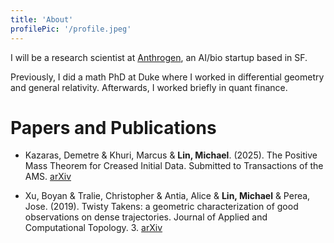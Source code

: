 ```yaml
---
title: 'About'
profilePic: '/profile.jpeg'
---
```


<!--
This content will be displayed at the top of the index page.
You can leave this empty if you don’t want to show any content.
-->

I will be a research scientist at [Anthrogen](https://anthrogen.com), an AI/bio startup based in SF. 

Previously, I did a math PhD at Duke where I worked in differential geometry and general relativity. Afterwards, I worked briefly in quant finance.

# Papers and Publications

- Kazaras, Demetre & Khuri, Marcus & **Lin, Michael**. (2025). The Positive Mass Theorem for Creased Initial Data. Submitted to Transactions of the AMS. [arXiv](https://arxiv.org/abs/2508.17585)

- Xu, Boyan & Tralie, Christopher & Antia, Alice & **Lin, Michael** & Perea, Jose. (2019). Twisty Takens: a geometric characterization of good observations on dense trajectories. Journal of Applied and Computational Topology. 3. [arXiv](https://arxiv.org/abs/1809.07131)

<!-- ![HIKARI](./_assets/hikari.jpg) -->